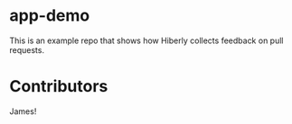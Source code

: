 # app-demo
This is an example repo that shows how Hiberly collects feedback on pull requests.

# Contributors

James!
